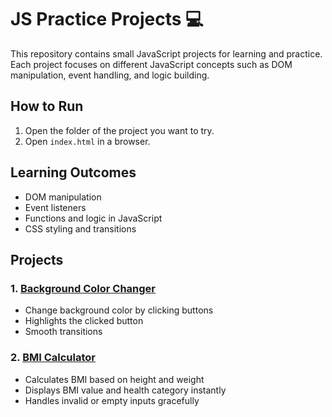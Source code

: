 # JS Practice Projects 💻

This repository contains small JavaScript projects for learning and practice.  
Each project focuses on different JavaScript concepts such as DOM manipulation, event handling, and logic building.

## How to Run
1. Open the folder of the project you want to try.
2. Open `index.html` in a browser.

## Learning Outcomes
- DOM manipulation
- Event listeners
- Functions and logic in JavaScript
- CSS styling and transitions

## Projects

### 1. [Background Color Changer](background-color-changer)
- Change background color by clicking buttons
- Highlights the clicked button
- Smooth transitions

### 2. [BMI Calculator](BMI-calculator)
- Calculates BMI based on height and weight
- Displays BMI value and health category instantly
- Handles invalid or empty inputs gracefully